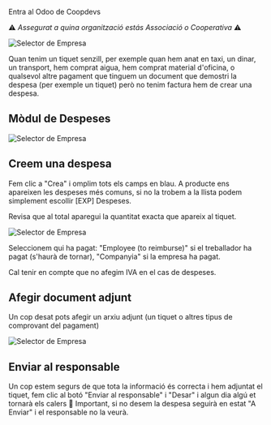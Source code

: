 Entra al Odoo de Coopdevs

:warning: _Assegurat a quina organització estás Associació o Cooperativa_ :warning:

![Selector de Empresa](https://github.com/coopdevs/handbook/wiki/img/selector_company.png)

Quan tenim un tiquet senzill, per exemple quan hem anat en taxi, un dinar, un transport, hem comprat aigua, hem comprat material d'oficina, o qualsevol altre pagament que tinguem un document que demostri la despesa (per exemple un tiquet) però no tenim factura hem de crear una despesa.

## Mòdul de Despeses
![Selector de Empresa](https://github.com/coopdevs/handbook/wiki/img/Despeses.gif)

## Creem una despesa 
Fem clic a "Crea" i omplim tots els camps en blau. A producte ens apareixen les despeses més comuns, si no la trobem a la llista podem simplement escollir [EXP] Despeses. 

Revisa que al total aparegui la quantitat exacta que apareix al tiquet.

![Selector de Empresa](https://github.com/coopdevs/handbook/wiki/img/crear_despesa.png)

Seleccionem qui ha pagat: "Employee (to reimburse)" si el treballador ha pagat (s'haurà de tornar), "Companyia" si la empresa ha pagat. 

Cal tenir en compte que no afegim IVA en el cas de despeses.

## Afegir document adjunt

Un cop desat pots afegir un arxiu adjunt (un tiquet o altres tipus de comprovant del pagament)

![Selector de Empresa](https://github.com/coopdevs/handbook/wiki/img/adjuntar_despesa.png)

## Enviar al responsable

Un cop estem segurs de que tota la informació és correcta i hem adjuntat el tiquet, fem clic al botó "Enviar al responsable" i "Desar" i algun dia algú et tornarà els calers :grimacing: Important, si no desem la despesa seguirà en estat "A Enviar" i el responsable no la veurà.

